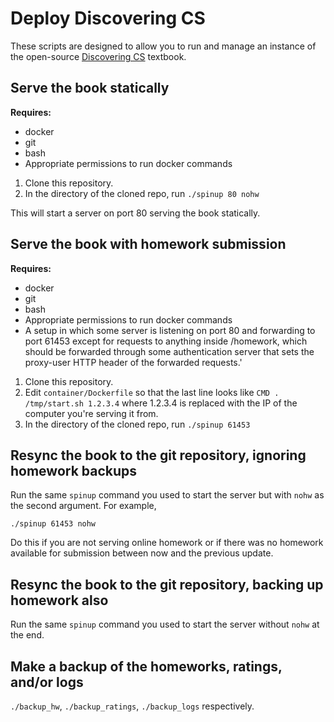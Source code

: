 # Deploy Discovering CS

These scripts are designed to allow you to run and manage an instance of 
the open-source [Discovering 
CS](https://github.com/daniel3735928559/discovering-cs) textbook.

## Serve the book statically

**Requires:**
* docker
* git
* bash
* Appropriate permissions to run docker commands

1. Clone this repository.  
2. In the directory of the cloned repo, run `./spinup 80 nohw`

This will start a server on port 80 serving the book statically.

## Serve the book with homework submission

**Requires:**
* docker
* git
* bash
* Appropriate permissions to run docker commands
* A setup in which some server is listening on port 80 and forwarding to 
port 61453 except for requests to anything inside /homework, which 
should be forwarded through some authentication server that sets the 
proxy-user HTTP header of the forwarded requests.'

1. Clone this repository.  
2. Edit `container/Dockerfile` so that the last line looks like `CMD . /tmp/start.sh 1.2.3.4` 
where 1.2.3.4 is replaced with the IP of the computer you're serving it 
from.
3. In the directory of the cloned repo, run `./spinup 61453`

## Resync the book to the git repository, ignoring homework backups

Run the same `spinup` command you used to start the server but with 
`nohw` as the second argument.  For example, 

`./spinup 61453 nohw`

Do this if you are not serving online homework or if there was no 
homework available for submission between now and the previous update.

## Resync the book to the git repository, backing up homework also

Run the same `spinup` command you used to start the server without 
`nohw` at the end.

## Make a backup of the homeworks, ratings, and/or logs

`./backup_hw`, `./backup_ratings`, `./backup_logs` respectively.
